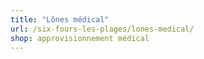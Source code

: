 ```yaml
---
title: "Lônes médical"
url: /six-fours-les-plages/lones-medical/
shop: approvisionnement médical
---
```

